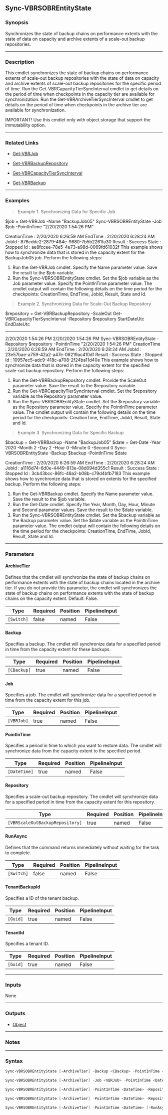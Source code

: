 Sync-VBRSOBREntityState
-----------------------

### Synopsis
Synchronizes the state of backup chains on performance extents with the state of data on capacity and archive extents of a scale-out backup repositories.

---

### Description

This cmdlet synchronizes the state of backup chains on performance extents of scale-out backup repositories with the state of data on capacity and archive extents of scale-out backup repositories for the specific period of time.
Run the Get-VBRCapacityTierSyncInterval cmdlet to get details on the period of time when checkpoints in the capacity tier are available for synchronization.
Run the Get-VBRArchiveTierSyncInterval cmdlet to get details on the period of time when checkpoints in the archive tier are available for synchronization.

IMPORTANT! Use this cmdlet only with object storage that support the immutability option.

---

### Related Links
* [Get-VBRJob](Get-VBRJob)

* [Get-VBRBackupRepository](Get-VBRBackupRepository)

* [Get-VBRCapacityTierSyncInterval](Get-VBRCapacityTierSyncInterval)

* [Get-VBRBackup](Get-VBRBackup)

---

### Examples
> Example 1. Synchronizing Data for Specific Job

$job = Get-VBRJob -Name "BackupJob05"
Sync-VBRSOBREntityState -Job $job -PointInTime "2/20/2020 1:54:26 PM"

CreationTime : 2/20/2020 6:26:59 AM
EndTime      : 2/20/2020 6:28:24 AM
JobId        : 876cddc2-2879-484e-9680-7b5b2261fa30
Result       : Success
State        : Stopped
Id           : ae8fccee-78e5-4e73-a98d-0069fd61032f
This example shows how to synchronize data that is stored in the capacity extent for the BackupJob05 job.
Perform the following steps:
1. Run the Get-VBRJob cmdlet. Specify the Name parameter value. Save the result to the $job variable.
2. Run the Sync-VBRSOBREntityState cmdlet. Set the $job variable as the Job parameter value. Specify the PointInTime parameter value.
The cmdlet output will contain the following details on the time period for the checkpoints: CreationTime, EndTime, JobId, Result, State and Id.
> Example 2. Synchronizing Data for Scale-Out Backup Repository

$repository = Get-VBRBackupRepository -ScaleOut
Get-VBRCapacityTierSyncInterval -Repository $repository
StartDateUtc                                                EndDateUtc
------------                                                ----------
2/20/2020 1:54:26 PM                                        2/20/2020 1:54:26 PM
Sync-VBRSOBREntityState -Repository $repository -PointInTime "2/20/2020 1:54:26 PM"
CreationTime : 2/20/2020 6:26:59 AM
EndTime      : 2/20/2020 6:28:24 AM
JobId        : 23e57bae-a759-42a2-a47e-06219ac410df
Result       : Success
State        : Stopped
Id           : 10957ec5-adc9-418c-a708-2f24ba11d40e
This example shows how to synchronize data that is stored in the capacity extent for the specified scale-out backup repository.
Perform the following steps:
1. Run the Get-VBRBackupRepository cmdlet. Provide the ScaleOut parameter value. Save the result to the $repository variable.
2. Run the Get-VBRCapacityTierSyncInterval cmdlet. Set the $repository variable as the Repository parameter value.
3. Run the Sync-VBRSOBREntityState cmdlet. Set the $repository variable as the Repository parameter value. Specify the PointInTime parameter value.
The cmdlet output will contain the following details on the time period for the checkpoints: CreationTime, EndTime, JobId, Result, State and Id.
> Example 3. Synchronizing Data for Specific Backup

$backup = Get-VBRBackup -Name "BackupJob05"
$date = Get-Date -Year 2020 -Month 2 -Day 2 -Hour 0 -Minute 0 -Second 0
Sync-VBRSOBREntityState -Backup $backup -PointInTime $date

CreationTime : 2/20/2020 6:26:59 AM
EndTime      : 2/20/2020 6:28:24 AM
JobId        : a1116d74-6d0e-4449-813e-08d094d355c1
Result       : Success
State        : Stopped
Id           : 3cb43bcc-86fc-48a2-b08b-c79d4bfb7183
This example shows how to synchronize data that is stored on extents for the specified backup.
Perform the following steps:
1. Run the Get-VBRBackup cmdlet. Specify the Name parameter value. Save the result to the $job variable.
2. Run the Get-Date cmdlet. Specify the Year, Month, Day, Hour, Minute and Second parameter values. Save the result to the $date variable.
3. Run the Sync-VBRSOBREntityState cmdlet. Set the $backup variable as the Backup parameter value. Set the $date variable as the PointInTime parameter value.
The cmdlet output will contain the following details on the time period for the checkpoints: CreationTime, EndTime, JobId, Result, State and Id.

---

### Parameters
#### **ArchiveTier**
Defines that the cmdlet will synchronize the state of backup chains on performance extents with the state of backup chains located in the archive tier.
If you do not provide this parameter, the cmdlet will synchronizes the state of backup chains on performance extents with the state of backup chains on the capacity extent.
Default: False.

|Type      |Required|Position|PipelineInput|
|----------|--------|--------|-------------|
|`[Switch]`|false   |named   |False        |

#### **Backup**
Specifies a backup. The cmdlet will synchronize data for a specified period in time from the capacity extent for these backups.

|Type       |Required|Position|PipelineInput|
|-----------|--------|--------|-------------|
|`[CBackup]`|true    |named   |False        |

#### **Job**
Specifies a job. The cmdlet will synchronize data for a specified period in time from the capacity extent for this job.

|Type      |Required|Position|PipelineInput|
|----------|--------|--------|-------------|
|`[VBRJob]`|true    |named   |False        |

#### **PointInTime**
Specifies a period in time to which you want to restore data. The cmdlet will synchronize data from the capacity extent to the specified period.

|Type        |Required|Position|PipelineInput|
|------------|--------|--------|-------------|
|`[DateTime]`|true    |named   |False        |

#### **Repository**
Specifies a scale-out backup repository. The cmdlet will synchronize data for a specified period in time from the capacity extent for this repository.

|Type                           |Required|Position|PipelineInput|Aliases|
|-------------------------------|--------|--------|-------------|-------|
|`[VBRScaleOutBackupRepository]`|true    |named   |False        |SOBR   |

#### **RunAsync**
Defines that the command returns immediately without waiting for the task to complete.

|Type      |Required|Position|PipelineInput|
|----------|--------|--------|-------------|
|`[Switch]`|false   |named   |False        |

#### **TenantBackupId**
Specifies a ID of the tenant backup.

|Type    |Required|Position|PipelineInput|
|--------|--------|--------|-------------|
|`[Guid]`|true    |named   |False        |

#### **TenantId**
Specifies a tenant ID.

|Type    |Required|Position|PipelineInput|
|--------|--------|--------|-------------|
|`[Guid]`|true    |named   |False        |

---

### Inputs
None

---

### Outputs
* [Object](https://learn.microsoft.com/en-us/dotnet/api/System.Object)

---

### Notes

---

### Syntax
```PowerShell
Sync-VBRSOBREntityState [-ArchiveTier] -Backup <CBackup> -PointInTime <DateTime> [-RunAsync] [<CommonParameters>]
```
```PowerShell
Sync-VBRSOBREntityState [-ArchiveTier] -Job <VBRJob> -PointInTime <DateTime> [-RunAsync] [<CommonParameters>]
```
```PowerShell
Sync-VBRSOBREntityState [-ArchiveTier] -PointInTime <DateTime> -Repository <VBRScaleOutBackupRepository> [-RunAsync] [<CommonParameters>]
```
```PowerShell
Sync-VBRSOBREntityState [-ArchiveTier] -PointInTime <DateTime> -Repository <VBRScaleOutBackupRepository> [-RunAsync] -TenantId <Guid> [<CommonParameters>]
```
```PowerShell
Sync-VBRSOBREntityState [-ArchiveTier] -PointInTime <DateTime> [-RunAsync] -TenantBackupId <Guid> [<CommonParameters>]
```
